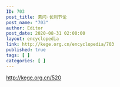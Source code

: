 ```yaml
---
ID: 703
post_title: 素问·长刺节论
post_name: "703"
author: Editor
post_date: 2020-08-31 02:00:00
layout: encyclopedia
link: http://kege.org.cn/encyclopedia/703
published: true
tags: [ ]
categories: [ ]
---
```

http://kege.org.cn/520